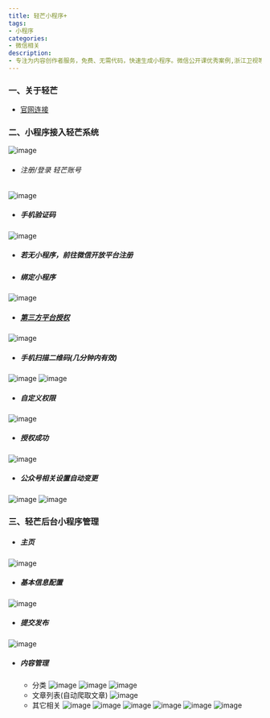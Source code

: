 ```yaml
---
title: 轻芒小程序+
tags: 
- 小程序
categories: 
- 微信相关
description: 
- 专注为内容创作者服务，免费、无需代码，快速生成小程序。微信公开课优秀案例,浙江卫视等合作伙伴都在用
---
```


### 一、关于轻芒
- [官网连接](http://qingmang.me/wechat/)

### 二、小程序接入轻芒系统
![image](https://raw.githubusercontent.com/VonJie/images/master/blog/qingmang/WX20180613-101206.png)
- ###### 注册/登录 轻芒账号
![image](https://raw.githubusercontent.com/VonJie/images/master/blog/qingmang/WX20180613-101224.png)
- ##### 手机验证码
![image](https://raw.githubusercontent.com/VonJie/images/master/blog/qingmang/WX20180613-101246.png)
- ##### 若无小程序，前往微信开放平台注册
- ##### 绑定小程序
![image](https://raw.githubusercontent.com/VonJie/images/master/blog/qingmang/WX20180613-100237.png)
- ##### [第三方平台授权](https://open.weixin.qq.com/)
![image](https://raw.githubusercontent.com/VonJie/images/master/blog/qingmang/WX20180613-102732.png)
- ##### 手机扫描二维码(几分钟内有效)
![image](https://raw.githubusercontent.com/VonJie/images/master/blog/qingmang/WX20180613-100833.png)
![image](https://raw.githubusercontent.com/VonJie/images/master/blog/qingmang/WechatIMG7.png)
- ##### 自定义权限
![image](https://raw.githubusercontent.com/VonJie/images/master/blog/qingmang/WechatIMG8.png)
- ##### 授权成功
![image](https://raw.githubusercontent.com/VonJie/images/master/blog/qingmang/WechatIMG9.png)
- ##### 公众号相关设置自动变更
![image](https://raw.githubusercontent.com/VonJie/images/master/blog/qingmang/WX20180613-110054.png)
![image](https://raw.githubusercontent.com/VonJie/images/master/blog/qingmang/WX20180613-110114.png)

### 三、轻芒后台小程序管理
- ##### 主页
![image](https://raw.githubusercontent.com/VonJie/images/master/blog/qingmang/WX20180613-104211.png)
- ##### 基本信息配置
![image](https://raw.githubusercontent.com/VonJie/images/master/blog/qingmang/WX20180613-111211.png)
- ##### 提交发布
![image](https://raw.githubusercontent.com/VonJie/images/master/blog/qingmang/WX20180613-105940.png)
- ##### 内容管理
  - 分类
    ![image](https://raw.githubusercontent.com/VonJie/images/master/blog/qingmang/WX20180613-110819.png)
    ![image](https://raw.githubusercontent.com/VonJie/images/master/blog/qingmang/WX20180613-110854.png)
    ![image](https://raw.githubusercontent.com/VonJie/images/master/blog/qingmang/WX20180613-115812.png)
  - 文章列表(自动爬取文章)
    ![image](https://raw.githubusercontent.com/VonJie/images/master/blog/qingmang/WX20180613-121944.png)
  - 其它相关
    ![image](https://raw.githubusercontent.com/VonJie/images/master/blog/qingmang/WX20180613-120131.png)
    ![image](https://raw.githubusercontent.com/VonJie/images/master/blog/qingmang/WX20180613-120255.png)
    ![image](https://raw.githubusercontent.com/VonJie/images/master/blog/qingmang/WX20180613-120342.png)
    ![image](https://raw.githubusercontent.com/VonJie/images/master/blog/qingmang/WX20180613-120405.png)
    ![image](https://raw.githubusercontent.com/VonJie/images/master/blog/qingmang/WX20180613-120352.png)
    ![image](https://raw.githubusercontent.com/VonJie/images/master/blog/qingmang/WX20180613-120331.png)